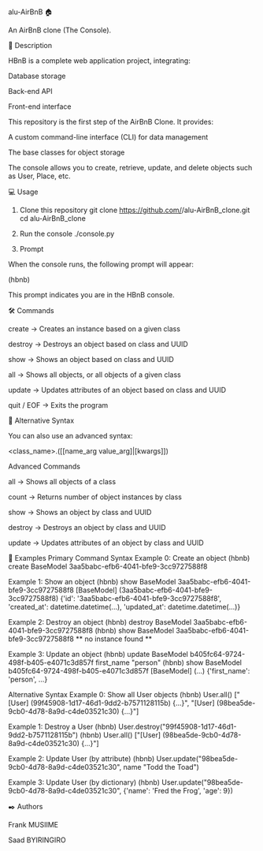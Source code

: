 alu-AirBnB 🏠

An AirBnB clone (The Console).

📖 Description

HBnB is a complete web application project, integrating:

Database storage

Back-end API

Front-end interface

This repository is the first step of the AirBnB Clone. It provides:

A custom command-line interface (CLI) for data management

The base classes for object storage

The console allows you to create, retrieve, update, and delete objects such as User, Place, etc.

💻 Usage
1. Clone this repository
git clone https://github.com/<your-username>/alu-AirBnB_clone.git
cd alu-AirBnB_clone

2. Run the console
./console.py

3. Prompt

When the console runs, the following prompt will appear:

(hbnb)


This prompt indicates you are in the HBnB console.

🛠️ Commands

create → Creates an instance based on a given class

destroy → Destroys an object based on class and UUID

show → Shows an object based on class and UUID

all → Shows all objects, or all objects of a given class

update → Updates attributes of an object based on class and UUID

quit / EOF → Exits the program

🔄 Alternative Syntax

You can also use an advanced syntax:

<class_name>.<command>([<id>[name_arg value_arg]|[kwargs]])

Advanced Commands

all → Shows all objects of a class

count → Returns number of object instances by class

show → Shows an object by class and UUID

destroy → Destroys an object by class and UUID

update → Updates attributes of an object by class and UUID

📌 Examples
Primary Command Syntax
Example 0: Create an object
(hbnb) create BaseModel
3aa5babc-efb6-4041-bfe9-3cc9727588f8

Example 1: Show an object
(hbnb) show BaseModel 3aa5babc-efb6-4041-bfe9-3cc9727588f8
[BaseModel] (3aa5babc-efb6-4041-bfe9-3cc9727588f8) {'id': '3aa5babc-efb6-4041-bfe9-3cc9727588f8', 'created_at': datetime.datetime(...), 'updated_at': datetime.datetime(...)}

Example 2: Destroy an object
(hbnb) destroy BaseModel 3aa5babc-efb6-4041-bfe9-3cc9727588f8
(hbnb) show BaseModel 3aa5babc-efb6-4041-bfe9-3cc9727588f8
** no instance found **

Example 3: Update an object
(hbnb) update BaseModel b405fc64-9724-498f-b405-e4071c3d857f first_name "person"
(hbnb) show BaseModel b405fc64-9724-498f-b405-e4071c3d857f
[BaseModel] (...) {'first_name': 'person', ...}

Alternative Syntax
Example 0: Show all User objects
(hbnb) User.all()
["[User] (99f45908-1d17-46d1-9dd2-b7571128115b) {...}", "[User] (98bea5de-9cb0-4d78-8a9d-c4de03521c30) {...}"]

Example 1: Destroy a User
(hbnb) User.destroy("99f45908-1d17-46d1-9dd2-b7571128115b")
(hbnb) User.all()
["[User] (98bea5de-9cb0-4d78-8a9d-c4de03521c30) {...}"]

Example 2: Update User (by attribute)
(hbnb) User.update("98bea5de-9cb0-4d78-8a9d-c4de03521c30", name "Todd the Toad")

Example 3: Update User (by dictionary)
(hbnb) User.update("98bea5de-9cb0-4d78-8a9d-c4de03521c30", {'name': 'Fred the Frog', 'age': 9})

✒️ Authors

Frank MUSIIME

Saad BYIRINGIRO

